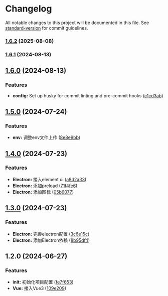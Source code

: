 # Changelog

All notable changes to this project will be documented in this file. See [standard-version](https://github.com/conventional-changelog/standard-version) for commit guidelines.

### [1.6.2](https://github.com/SaidBaseTemplate/electron-vue3-ts/compare/v1.6.1...v1.6.2) (2025-08-08)

### [1.6.1](https://github.com/SaidBaseTemplate/electron-vue3-ts/compare/v1.6.0...v1.6.1) (2024-08-13)

## [1.6.0](https://github.com/SaidBaseTemplate/electron-vue3-ts/compare/v1.5.0...v1.6.0) (2024-08-13)


### Features

* **config:** Set up husky for commit linting and pre-commit hooks ([c1cd3ab](https://github.com/SaidBaseTemplate/electron-vue3-ts/commit/c1cd3aba15973ca07e0bd5c887cae0362657e5db))

## [1.5.0](https://github.com/SaidBaseTemplate/electron-vue3-ts/compare/v1.4.0...v1.5.0) (2024-07-24)


### Features

* **env:** 调整env文件上传 ([8e8e9bb](https://github.com/SaidBaseTemplate/electron-vue3-ts/commit/8e8e9bbf428fb58f0173a17bffb192a731524b99))

## [1.4.0](https://github.com/SaidBaseTemplate/electron-vue3-ts/compare/v1.3.0...v1.4.0) (2024-07-23)


### Features

* **Electron:** 接入element ui ([a8d2a33](https://github.com/SaidBaseTemplate/electron-vue3-ts/commit/a8d2a335f0f07eadfe3c63a225d1ed32c9ca9ef7))
* **Electron:** 添加preload ([71f4fe6](https://github.com/SaidBaseTemplate/electron-vue3-ts/commit/71f4fe62cefa2f5cea24a59531ec610f46bad97e))
* **Electron:** 添加图标 ([05b6077](https://github.com/SaidBaseTemplate/electron-vue3-ts/commit/05b6077c7d83c39795d4be54f7584354b46976c2))

## [1.3.0](https://github.com/SaidBaseTemplate/electron-vue3-ts/compare/v1.2.0...v1.3.0) (2024-07-23)


### Features

* **Electron:** 完善electron配置 ([3c6e15c](https://github.com/SaidBaseTemplate/electron-vue3-ts/commit/3c6e15c63931ba343fd32e82cf1202349fcd67eb))
* **Electron:** 添加Electron依赖 ([8b95df4](https://github.com/SaidBaseTemplate/electron-vue3-ts/commit/8b95df405033b2f3a9e6b5b2cff38f89f528720b))

## 1.2.0 (2024-06-27)


### Features

* **init:** 初始化项目配置 ([fe7f653](https://github.com/SaidBaseTemplate/electron-vue3-ts/commit/fe7f653856926a3bbcd978768fdb04e28e4cf30f))
* **Vue:** 接入Vue3 ([109e209](https://github.com/SaidBaseTemplate/electron-vue3-ts/commit/109e20923d78243d6f73258043fedd971d1bb649))
